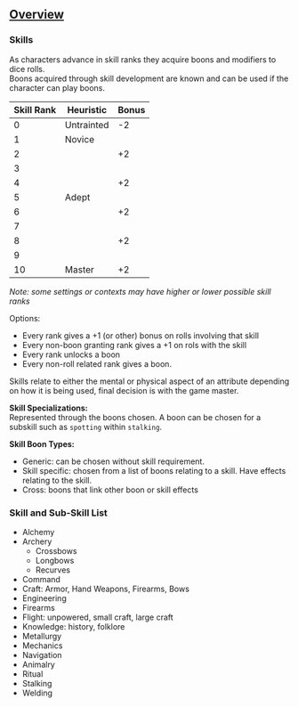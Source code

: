 ## [Overview](https://github.com/Kibrael/RPG/blob/master/python/overview.md)
### Skills
As characters advance in skill ranks they acquire boons and modifiers to dice rolls.  
Boons acquired through skill development are known and can be used if the character can play boons.  

|Skill Rank|Heuristic|Bonus|
|----------|---------|-----|
|0|Untrainted|-2|
|1|Novice||
|2||+2|
|3|||
|4||+2|
|5|Adept||
|6||+2|
|7|||
|8||+2|
|9|||
|10|Master|+2|

*Note: some settings or contexts may have higher or lower possible skill ranks*  

Options:  
- Every rank gives a +1 (or other) bonus on rolls involving that skill
- Every non-boon granting rank gives a +1 on rols with the skill
- Every rank unlocks a boon
- Every non-roll related rank gives a boon.

Skills relate to either the mental or physical aspect of an attribute depending on how it is being used, final decision is with the game master.

**Skill Specializations:**  
Represented through the boons chosen. A boon can be chosen for a subskill such as `spotting` within `stalking`.

**Skill Boon Types:**
- Generic: can be chosen without skill requirement.
- Skill specific: chosen from a list of boons relating to a skill. Have effects relating to the skill.
- Cross: boons that link other boon or skill effects


### Skill and Sub-Skill List
- Alchemy
- Archery
    - Crossbows
    - Longbows
    - Recurves
- Command
- Craft: Armor, Hand Weapons, Firearms, Bows
- Engineering
- Firearms
- Flight: unpowered, small craft, large craft
- Knowledge: history, folklore
- Metallurgy
- Mechanics
- Navigation
- Animalry
- Ritual
- Stalking
- Welding
